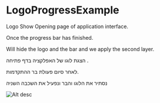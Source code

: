 LogoProgressExample
===================

Logo Show Opening page of application interface. 

Once the progress bar has finished. 

Will hide the logo and the bar and we apply the second layer.

הצגת לוגו של האפלקציה בדף פתיחה .

לאחר סיום פעולת בר ההתקדמות.

נסתיר את הלוגו והבר ונפעיל את השכבה השניה

![Alt desc](http://i57.tinypic.com/sdcvhl.jpg)
